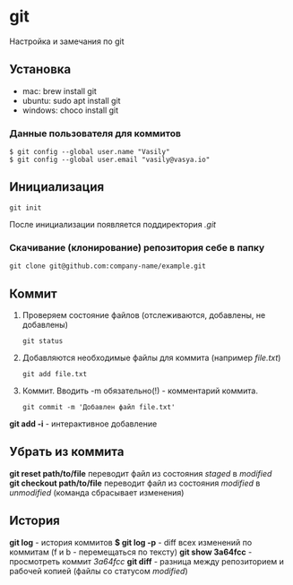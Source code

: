 # git
Настройка и замечания по git

## Установка

- mac: brew install git
- ubuntu: sudo apt install git
- windows: choco install git

### Данные пользователя для коммитов
```
$ git config --global user.name "Vasily"
$ git config --global user.email "vasily@vasya.io"
```

## Инициализация
```
git init
```
После инициализации появляется поддиректория *.git*

### Скачивание (клонирование) репозитория себе в папку
```
git clone git@github.com:company-name/example.git
```

## Коммит
1. Проверяем состояние файлов (отслеживаются, добавлены, не добавлены)
   ```
   git status
   ```
2. Добавляются необходимые файлы для коммита (например *file.txt*)
   ```
   git add file.txt
   ```
3. Коммит. Вводить -m обязательно(!) - комментарий коммита.
   ```
   git commit -m 'Добавлен файл file.txt'
   ```

**git add -i** - интерактивное добавление

## Убрать из коммита
**git reset path/to/file** переводит файл из состояния *staged* в *modified*  
**git checkout path/to/file** переводит файл из состояния *modified* в *unmodified* (команда сбрасывает изменения)

## История
**git log** - история коммитов
**$ git log -p** - diff всех изменений по коммитам (f и b - перемещаться по тексту)
**git show 3a64fcc** - просмотреть коммит *3a64fcc*
**git diff** - разница между репозиторием и рабочей копией (файлы со статусом *modified*) 





